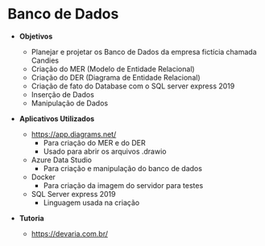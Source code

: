 # Banco de Dados

- **Objetivos**
  - Planejar e projetar os Banco de Dados da empresa fictícia chamada Candies
  - Criação do MER (Modelo de Entidade Relacional)
  - Criação do DER (Diagrama de Entidade Relacional)
  -  Criação de fato do Database com o SQL server express 2019 
  - Inserção de Dados
  - Manipulação de Dados



- **Aplicativos Utilizados**
  - https://app.diagrams.net/
    - Para criação do MER e do DER
    - Usado para abrir os arquivos .drawio
  - Azure Data Studio
    - Para criação e manipulação do banco de dados 
  - Docker
    - Para criação da imagem do servidor para testes
  - SQL Server express 2019
    - Linguagem usada na criação



- **Tutoria**
  - https://devaria.com.br/
